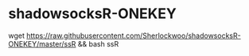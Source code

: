 # shadowsocksR-ONEKEY

wget https://raw.githubusercontent.com/Sherlockwoo/shadowsocksR-ONEKEY/master/ssR && bash ssR
